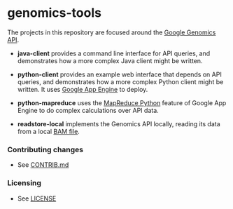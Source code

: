 genomics-tools
==============

The projects in this repository are focused around the <a href="https://developers.google.com/genomics">Google Genomics API</a>.

* **java-client** provides a command line interface for API queries, and demonstrates how a more complex Java
client might be written.

* **python-client** provides an example web interface that depends on API queries, and demonstrates how a more complex
Python client might be written. It uses
<a href="https://developers.google.com/appengine/docs/python/gettingstartedpython27/introduction">Google App Engine</a>
to deploy.

* **python-mapreduce** uses the <a href="https://developers.google.com/appengine/docs/python/dataprocessing/">MapReduce Python</a>
feature of Google App Engine to do complex calculations over API data.

* **readstore-local** implements the Genomics API locally, reading its data from a local
<a href="http://samtools.sourceforge.net/SAMv1.pdf">BAM file</a>.


### Contributing changes

* See [CONTRIB.md](CONTRIB.md)


### Licensing

* See [LICENSE](LICENSE)
